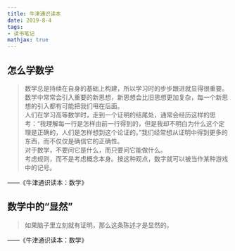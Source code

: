 ```yaml
---
title: 牛津通识读本
date: 2019-8-4
tags:
- 读书笔记
mathjax: true
---
```


## 怎么学数学

> 数学总是持续在自身的基础上构建，所以学习时的步步跟进就显得很重要。  
> 数学中常常会引入重要的新思想，新思想会比旧思想更加复杂，每一个新思想的引入都有可能把我们甩在后面。  
> 人们在学习高等数学时，走到一个证明的结尾处，通常会经历这样的思考：“我理解每一行是怎样由前一行得到的，但是我却不明白为什么这个定理是正确的，人们是怎样想到这个论证的。”我们经常想从证明中得到更多的东西，而不仅仅是确信它的正确性。  
> 对于数学，不要问它是什么，而只要问它能做什么。  
> 考虑规则，而不是考虑概念本身。按这种观点，数字就可以被当作某种游戏中的记号。

——《牛津通识读本：数学》

## 数学中的“显然”

> 如果脑子里立刻就有证明，那么这条陈述才是显然的。

——《牛津通识读本：数学》
